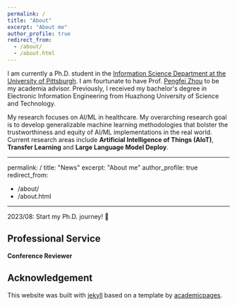 ```yaml
---
permalink: /
title: "About"
excerpt: "About me"
author_profile: true
redirect_from: 
  - /about/
  - /about.html
---
```


I am currently a Ph.D. student in the [Information Science Department at the University of Pittsburgh](https://www.sci.pitt.edu/). I am fourtunate to have Prof. [Pengfei Zhou](https://zhoupf.github.io/) to be my academia advisor. Previously, I received my bachelor's degree in Electronic Information Engineering from Huazhong University of Science and Technology.

My research focuses on AI/ML in healthcare. My overarching research goal is to develop generalizable machine learning methodologies that bolster the trustworthiness and equity of AI/ML implementations in the real world. Current research areas include **Artificial Intelligence of Things (AIoT)**, **Transfer Learning** and **Large Language Model Deploy**.


---
permalink: /
title: "News"
excerpt: "About me"
author_profile: true
redirect_from: 
  - /about/
  - /about.html
---
2023/08: Start my Ph.D. journey! 👊


Professional Service
------
**Conference Reviewer**


Acknowledgement
------
This website was built with [jekyll](https://jekyllrb.com/) based on a template by [academicpages](https://github.com/academicpages/academicpages.github.io/blob/master/_pages/about.md).


